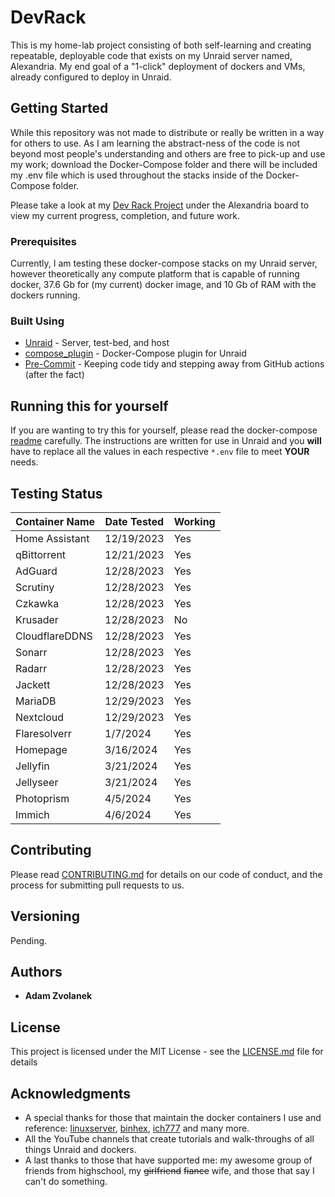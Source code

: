 # DevRack

This is my home-lab project consisting of both self-learning and creating repeatable, deployable code that exists on my Unraid server named, Alexandria. My end goal of a "1-click" deployment of dockers and VMs, already configured to deploy in Unraid.

## Getting Started

While this repository was not made to distribute or really be written in a way for others to use. As I am learning the abstract-ness of the code is not beyond most people's understanding and others are free to pick-up and use my work; download the Docker-Compose folder and there will be included my .env file which is used throughout the stacks inside of the Docker-Compose folder.

Please take a look at my [Dev Rack Project](https://github.com/users/adamzvolanek/projects/1) under the Alexandria board to view my current progress, completion, and future work.

### Prerequisites

Currently, I am testing these docker-compose stacks on my Unraid server, however theoretically any compute platform that is capable of running docker, 37.6 Gb for (my current) docker image, and 10 Gb of RAM with the dockers running.

### Built Using

* [Unraid](https://unraid.net/) - Server, test-bed, and host
* [compose_plugin](https://github.com/dcflachs/compose_plugin) - Docker-Compose plugin for Unraid
* [Pre-Commit](https://pre-commit.com/) - Keeping code tidy and stepping away from GitHub actions (after the fact)

## Running this for yourself

If you are wanting to try this for yourself, please read the docker-compose [readme](/docker-compose/README.md) carefully. The instructions are written for use in Unraid and you **will** have to replace all the values in each respective `*.env` file to meet **YOUR** needs.

## Testing Status

| Container Name | Date Tested | Working |
| --------| -------- | -------- |
| Home Assistant | 12/19/2023 | Yes |
| qBittorrent | 12/21/2023 | Yes |
| AdGuard | 12/28/2023 | Yes |
| Scrutiny | 12/28/2023 | Yes |
| Czkawka | 12/28/2023 | Yes |
| Krusader | 12/28/2023 | No |
| CloudflareDDNS | 12/28/2023 | Yes |
| Sonarr | 12/28/2023 | Yes |
| Radarr | 12/28/2023 | Yes |
| Jackett | 12/28/2023 | Yes |
| MariaDB | 12/29/2023 | Yes |
| Nextcloud | 12/29/2023 | Yes |
| Flaresolverr | 1/7/2024 | Yes |
| Homepage | 3/16/2024 | Yes |
| Jellyfin | 3/21/2024 | Yes |
| Jellyseer | 3/21/2024 | Yes |
| Photoprism | 4/5/2024 | Yes |
| Immich | 4/6/2024 | Yes |

## Contributing

Please read [CONTRIBUTING.md](https://github.com/adamzvolanek/DevRack/blob/main/CONTRIBUTING.md) for details on our code of conduct, and the process for submitting pull requests to us.

## Versioning

Pending.

## Authors

* **Adam Zvolanek**

## License

This project is licensed under the MIT License - see the [LICENSE.md](LICENSE.md) file for details

## Acknowledgments

* A special thanks for those that maintain the docker containers I use and reference: [linuxserver](https://www.linuxserver.io/), [binhex](https://github.com/binhex), [ich777](https://github.com/ich777) and many more.
* All the YouTube channels that create tutorials and walk-throughs of all things Unraid and dockers.
* A last thanks to those that have supported me: my awesome group of friends from highschool, my ~~girlfriend~~ ~~fiance~~ wife, and those that say I can't do something.
